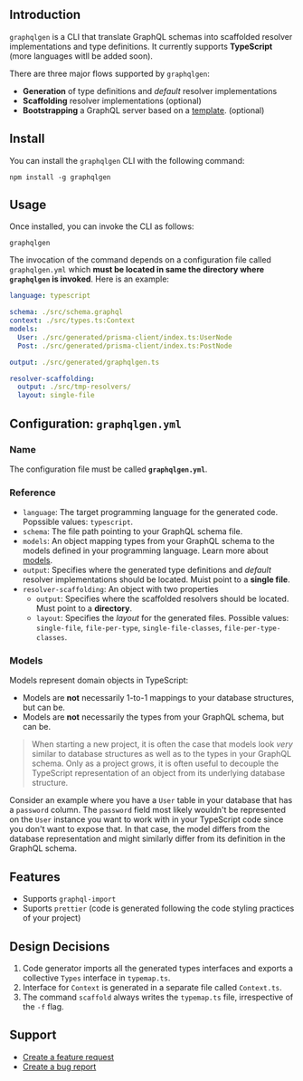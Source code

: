 ## Introduction

`graphqlgen` is a CLI that translate GraphQL schemas into scaffolded resolver implementations and type definitions. It currently supports **TypeScript** (more languages witll be added soon).

There are three major flows supported by `graphqlgen`:

- **Generation** of type definitions and _default_ resolver implementations
- **Scaffolding** resolver implementations (optional)
- **Bootstrapping** a GraphQL server based on a [template](packages/graphqlgen-templates/). (optional)

## Install

You can install the `graphqlgen` CLI with the following command: 

```
npm install -g graphqlgen
```

## Usage

Once installed, you can invoke the CLI as follows:

```
graphqlgen
```

The invocation of the command depends on a configuration file called `graphqlgen.yml` which **must be located in same the directory where `graphqlgen` is invoked**. Here is an example:

```yml
language: typescript

schema: ./src/schema.graphql
context: ./src/types.ts:Context
models:
  User: ./src/generated/prisma-client/index.ts:UserNode
  Post: ./src/generated/prisma-client/index.ts:PostNode

output: ./src/generated/graphqlgen.ts

resolver-scaffolding:
  output: ./src/tmp-resolvers/
  layout: single-file
```

## Configuration: `graphqlgen.yml`

### Name

The configuration file must be called **`graphqlgen.yml`**.

### Reference

- `language`: The target programming language for the generated code. Popssible values: `typescript`.
- `schema`: The file path pointing to your GraphQL schema file.
- `models`: An object mapping types from your GraphQL schema to the models defined in your programming language. Learn more about [models](#models).
- `output`: Specifies where the generated type definitions and _default_ resolver implementations should be located. Muist point to a **single file**.
- `resolver-scaffolding`: An object with two properties
  - `output`: Specifies where the scaffolded resolvers should be located. Must point to a **directory**.
  - `layout`: Specifies the _layout_ for the generated files. Possible values: `single-file`, `file-per-type`, `single-file-classes`, `file-per-type-classes`. 

### Models

Models represent domain objects in TypeScript:

- Models are **not** necessarily 1-to-1 mappings to your database structures, but can be.
- Models are **not** necessarily the types from your GraphQL schema, but can be.

> When starting a new project, it is often the case that models look _very_ similar to database structures as well as to the types in your GraphQL schema. Only as a project grows, it is often useful to decouple the TypeScript representation of an object from its underlying database structure.

Consider an example where you have a `User` table in your database that has a `password` column. The `password` field most likely wouldn't be represented on the `User` instance you want to work with in your TypeScript code since you don't want to expose that. In that case, the model differs from the database representation and might similarly differ from its definition in the GraphQL schema.

## Features

- Supports `graphql-import`
- Suports `prettier` (code is generated following the code styling practices of your project)

## Design Decisions

1. Code generator imports all the generated types interfaces and exports a collective `Types` interface in `typemap.ts`.
1. Interface for `Context` is generated in a separate file called `Context.ts`.
1. The command `scaffold` always writes the `typemap.ts` file, irrespective of the `-f` flag.

## Support

- [Create a feature request](https://github.com/prisma/graphql-resolver-codegen/issues/new?template=feature_request.md&labels=enhancement)
- [Create a bug report](https://github.com/prisma/graphql-resolver-codegen/issues/new?template=bug_report.md&labels=bug)
